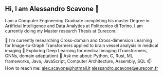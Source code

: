 ## Hi, I am Alessandro Scavone 👋

<!--
**alexscavo/alexscavo** is a ✨ _special_ ✨ repository because its `README.md` (this file) appears on your GitHub profile.

Here are some ideas to get you started:

- 🔭 I’m currently working on ...
- 🌱 I’m currently learning ...
- 👯 I’m looking to collaborate on ...
- 🤔 I’m looking for help with ...
- 💬 Ask me about ...
- 📫 How to reach me: ...
- 😄 Pronouns: ...
- ⚡ Fun fact: ...
-->

I am a Computer Engineering Graduate completing his master Degree in Artificial Intelligence and Data Analytics at Politecnico di Torino. I am currently doing my Master research Thesis at Eurecom.

🔭 I’m currently researching Cross-domain and Cross-dimension Learning for Image-to-Graph Transformers applied to brain vessel analysis in medical imaging
🌱 Exploring Deep Learning for medical imaging (Transformers, GNNs, domain adaptation)
💬 Ask me about: Python, C, Rust, ML frameworks, Java, JavaScript, Computer Architecture, Assembly, SQL
📫 How to reach me: alex.scavone@hotmail.it alessandro.scavone@eurecom.fr
